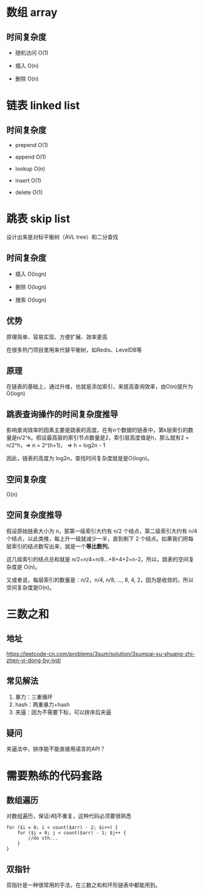 # 数组 array

## 时间复杂度

- 随机访问 O(1)

- 插入 O(n)

- 删除 O(n)



# 链表 linked list

## 时间复杂度

- prepend O(1)

- append O(1)

- lookup O(n)

- insert O(1)

- delete O(1)



# 跳表 skip list

设计出来是对标平衡树（AVL tree）和二分查找

## 时间复杂度

- 插入 O(logn)

- 删除 O(logn)

- 搜索 O(logn)

## 优势

原理简单、容易实现、方便扩展、效率更高

在很多热门项目里用来代替平衡树，如Redis、LevelDB等

## 原理

在链表的基础上，通过升维，也就是添加索引，来提高查询效率，由O(n)提升为O(logn)

## 跳表查询操作的时间复杂度推导

影响查询效率的因素主要是跳表的高度。在有n个数据的链表中，第k层索引的数量是n/2^k。假设最高层的索引节点数量是2，索引层高度值是h，那么就有2 = n/2^h，=> n = 2^(h+1)， => h = log2n - 1

因此，链表的高度为 log2n，查找时间复杂度就是是O(logn)。



## 空间复杂度

O(n)

## 空间复杂度推导

假设原始链表大小为 n，那第一级索引大约有 n/2 个结点，第二级索引大约有 n/4 个结点，以此类推，每上升一级就减少一半，直到剩下 2 个结点。如果我们把每层索引的结点数写出来，就是一个**等比数列**。

这几级索引的结点总和就是 n/2+n/4+n/8…+8+4+2=n-2。所以，跳表的空间复杂度是 O(n)。

又或者说，每层索引的数量是：n/2，n/4, n/8, ..., 8, 4, 2，因为是收敛的，所以空间复杂度是O(n)。



# 三数之和

## 地址

<https://leetcode-cn.com/problems/3sum/solution/3sumpai-xu-shuang-zhi-zhen-yi-dong-by-jyd/>

## 常见解法

1. 暴力：三重循环
2. hash：两重暴力+hash
3. 夹逼：因为不需要下标，可以排序后夹逼

## 疑问

夹逼法中，排序能不能直接用语言的API？



# 需要熟练的代码套路

## 数组遍历

对数组遍历，保证$i和$j不重复，这种代码必须要很熟悉

```
for ($i = 0; i < count($arr) - 2; $i++) {
    for ($j = 0; j < count($arr) - 1; $j++ {
        //do sth...
    }
}
```

## 双指针

双指针是一种很常用的手法，在三数之和和环形链表中都能用到。